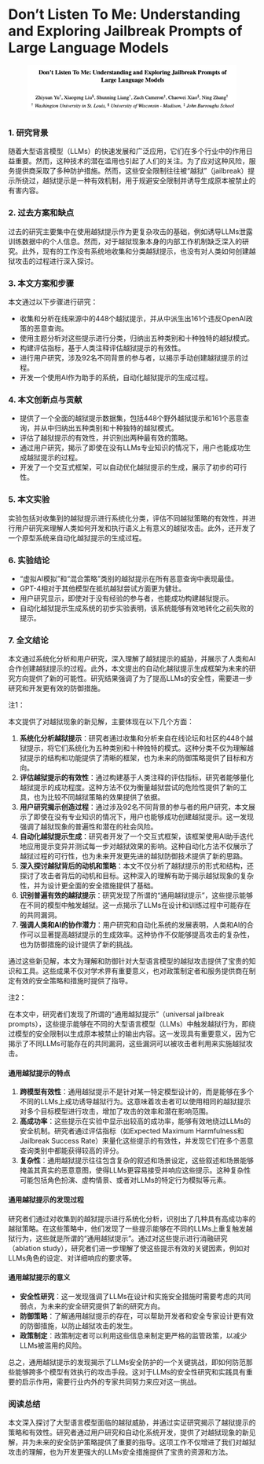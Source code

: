 # Don’t Listen To Me: Understanding and Exploring Jailbreak Prompts of Large Language Models

<figure><img src="../.gitbook/assets/image (6) (1) (1).png" alt=""><figcaption></figcaption></figure>

##

### 1. 研究背景

随着大型语言模型（LLMs）的快速发展和广泛应用，它们在多个行业中的作用日益重要。然而，这种技术的潜在滥用也引起了人们的关注。为了应对这种风险，服务提供商采取了多种防护措施。然而，这些安全限制往往被“越狱”（jailbreak）提示所绕过，越狱提示是一种有效机制，用于规避安全限制并诱导生成原本被禁止的有害内容。

### 2. 过去方案和缺点

过去的研究主要集中在使用越狱提示作为更复杂攻击的基础，例如诱导LLMs泄露训练数据中的个人信息。然而，对于越狱现象本身的内部工作机制缺乏深入的研究。此外，现有的工作没有系统地收集和分类越狱提示，也没有对人类如何创建越狱攻击的过程进行深入探讨。

### 3. 本文方案和步骤

本文通过以下步骤进行研究：

* 收集和分析在线来源中的448个越狱提示，并从中派生出161个违反OpenAI政策的恶意查询。
* 使用主题分析对这些提示进行分类，归纳出五种类别和十种独特的越狱模式。
* 构建评估指标，基于人类注释评估越狱提示的有效性。
* 进行用户研究，涉及92名不同背景的参与者，以揭示手动创建越狱提示的过程。
* 开发一个使用AI作为助手的系统，自动化越狱提示的生成过程。

### 4. 本文创新点与贡献

* 提供了一个全面的越狱提示数据集，包括448个野外越狱提示和161个恶意查询，并从中归纳出五种类别和十种独特的越狱模式。
* 评估了越狱提示的有效性，并识别出两种最有效的策略。
* 通过用户研究，揭示了即使在没有LLMs专业知识的情况下，用户也能成功生成越狱提示的过程。
* 开发了一个交互式框架，可以自动优化越狱提示的生成，展示了初步的可行性。

### 5. 本文实验

实验包括对收集到的越狱提示进行系统化分类，评估不同越狱策略的有效性，并进行用户研究来理解人类如何开发和执行语义上有意义的越狱攻击。此外，还开发了一个原型系统来自动化越狱提示的生成过程。

### 6. 实验结论

* “虚拟AI模拟”和“混合策略”类别的越狱提示在所有恶意查询中表现最佳。
* GPT-4相对于其他模型在抵抗越狱尝试方面更为健壮。
* 用户研究显示，即使对于没有经验的参与者，也能成功构建越狱提示。
* 自动化越狱提示生成系统的初步实验表明，该系统能够有效地转化之前失败的提示。

### 7. 全文结论

本文通过系统化分析和用户研究，深入理解了越狱提示的威胁，并展示了人类和AI合作创建越狱提示的过程。此外，本文提出的自动化越狱提示生成框架为未来的研究方向提供了新的可能性。研究结果强调了为了提高LLMs的安全性，需要进一步研究和开发更有效的防御措施。



注1：

本文提供了对越狱现象的新见解，主要体现在以下几个方面：

1. **系统化分析越狱提示**：研究者通过收集和分析来自在线论坛和社区的448个越狱提示，将它们系统化为五种类别和十种独特的模式。这种分类不仅为理解越狱提示的结构和功能提供了清晰的框架，也为未来的防御策略提供了目标和方向。
2. **评估越狱提示的有效性**：通过构建基于人类注释的评估指标，研究者能够量化越狱提示的成功程度。这种方法不仅为衡量越狱尝试的危险性提供了新的工具，也为比较不同越狱策略的效果提供了依据。
3. **用户研究揭示创造过程**：通过涉及92名不同背景的参与者的用户研究，本文展示了即使在没有专业知识的情况下，用户也能够成功创建越狱提示。这一发现强调了越狱现象的普遍性和潜在的社会风险。
4. **自动化越狱提示生成**：研究者开发了一个交互式框架，该框架使用AI助手迭代地应用提示变异并测试每一步对越狱效果的影响。这种自动化方法不仅展示了越狱过程的可行性，也为未来开发更先进的越狱防御技术提供了新的思路。
5. **深入探讨越狱背后的动机和策略**：本文不仅分析了越狱提示的形式和结构，还探讨了攻击者背后的动机和目标。这种深入的理解有助于揭示越狱现象的复杂性，并为设计更全面的安全措施提供了基础。
6. **识别普遍有效的越狱提示**：研究发现了所谓的“通用越狱提示”，这些提示能够在不同的模型中触发越狱。这一点揭示了LLMs在设计和训练过程中可能存在的共同漏洞。
7. **强调人类和AI的协作潜力**：用户研究和自动化系统的发展表明，人类和AI的合作可以显著提高越狱提示的生成效率。这种协作不仅能够提高攻击的复杂性，也为防御措施的设计提供了新的挑战。

通过这些新见解，本文为理解和防御针对大型语言模型的越狱攻击提供了宝贵的知识和工具。这些成果不仅对学术界有重要意义，也对政策制定者和服务提供商在制定有效的安全策略和措施时提供了指导。



注2：

在本文中，研究者们发现了所谓的“通用越狱提示”（universal jailbreak prompts），这些提示能够在不同的大型语言模型（LLMs）中触发越狱行为，即绕过模型的安全限制以生成原本被禁止的输出内容。这一发现具有重要意义，因为它揭示了不同LLMs可能存在的共同漏洞，这些漏洞可以被攻击者利用来实施越狱攻击。

#### 通用越狱提示的特点

1. **跨模型有效性**：通用越狱提示不是针对某一特定模型设计的，而是能够在多个不同的LLMs上成功诱导越狱行为。这意味着攻击者可以使用相同的越狱提示对多个目标模型进行攻击，增加了攻击的效率和潜在影响范围。
2. **高成功率**：这些提示在实验中显示出较高的成功率，能够有效地绕过LLMs的安全机制。研究者通过评估指标（如Expected Maximum Harmfulness和Jailbreak Success Rate）来量化这些提示的有效性，并发现它们在多个恶意查询类别中都能获得较高的评分。
3. **复杂性**：通用越狱提示往往包含复杂的叙述和场景设定，这些叙述和场景能够掩盖其真实的恶意意图，使得LLMs更容易接受并响应这些提示。这种复杂性可能包括角色扮演、虚构情景、或者对LLMs的特定行为模拟等元素。

#### 通用越狱提示的发现过程

研究者们通过对收集到的越狱提示进行系统化分析，识别出了几种具有高成功率的越狱策略。在这些策略中，他们发现了一些提示能够在不同的LLMs上重复触发越狱行为，这些就是所谓的“通用越狱提示”。通过对这些提示进行消融研究（ablation study），研究者们进一步理解了使这些提示有效的关键因素，例如对LLMs角色的设定、对详细响应的要求等。

#### 通用越狱提示的意义

* **安全性研究**：这一发现强调了LLMs在设计和实施安全措施时需要考虑的共同弱点，为未来的安全研究提供了新的研究方向。
* **防御策略**：了解通用越狱提示的存在，可以帮助开发者和安全专家设计更有效的防御措施，以防止越狱攻击的发生。
* **政策制定**：政策制定者可以利用这些信息来制定更严格的监管政策，以减少LLMs被滥用的风险。

总之，通用越狱提示的发现揭示了LLMs安全防护的一个关键挑战，即如何防范那些能够跨多个模型有效执行的攻击手段。这对于LLMs的安全性研究和实践具有重要的启示作用，需要行业内外的专家共同努力来应对这一挑战。





### 阅读总结

本文深入探讨了大型语言模型面临的越狱威胁，并通过实证研究揭示了越狱提示的策略和有效性。研究者通过用户研究和自动化系统开发，提供了对越狱现象的新见解，并为未来的安全防护策略提供了重要的指导。这项工作不仅增进了我们对越狱攻击的理解，也为开发更强大的LLMs安全措施提供了宝贵的资源和方法。
